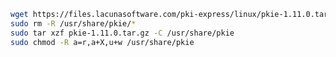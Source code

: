 ﻿```sh
wget https://files.lacunasoftware.com/pki-express/linux/pkie-1.11.0.tar.gz
sudo rm -R /usr/share/pkie/*
sudo tar xzf pkie-1.11.0.tar.gz -C /usr/share/pkie
sudo chmod -R a=r,a+X,u+w /usr/share/pkie
```
